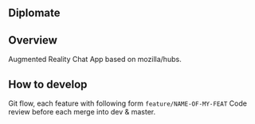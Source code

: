 ## Diplomate

## Overview
Augmented Reality Chat App based on mozilla/hubs.

## How to develop
Git flow, each feature with following form `feature/NAME-OF-MY-FEAT`
Code review before each merge into dev & master.